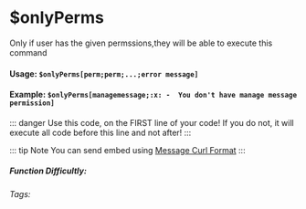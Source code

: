 # $onlyPerms
Only if user has the given permssions,they will be able to execute this command

#### Usage: `$onlyPerms[perm;perm;...;error message]`

#### Example: `$onlyPerms[managemessage;:x: -  You don't have manage message permission]`

::: danger
Use this code, on the FIRST line of your code! If you do not, it will execute all code before this line and not after!
:::

::: tip Note
You can send embed using [Message Curl Format](../../CodeReferences/ref.message_curl_format.md)
:::

##### Function Difficultly: <Badge type="warning" text="Medium" vertical="middle" /> 
###### Tags: <Badge type="tip" text="Only If" vertical="middle" /> <Badge type="tip" text="perms restrictions" vertical="middle" /> <Badge type="tip" text="Only Execute if" vertical="middle" />
